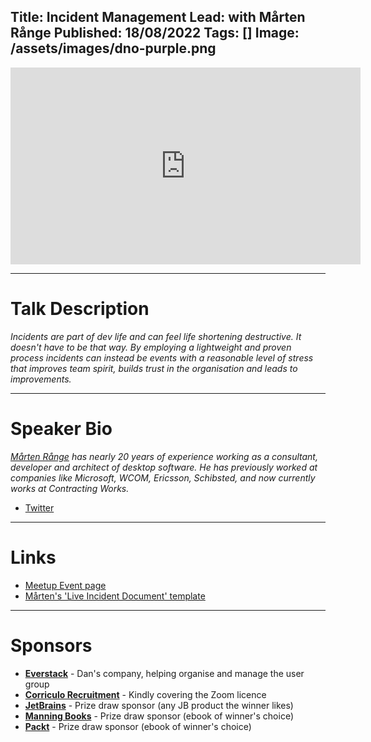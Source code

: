 Title: Incident Management
Lead: with Mårten Rånge
Published: 18/08/2022
Tags: []
Image: /assets/images/dno-purple.png
---

<iframe width="560" height="315" src="https://www.youtube.com/embed/5dY2oeZxlKo" title="YouTube video player" frameborder="0" allow="accelerometer; autoplay; clipboard-write; encrypted-media; gyroscope; picture-in-picture" allowfullscreen></iframe>

---

# Talk Description

_Incidents are part of dev life and can feel life shortening destructive. It doesn't have to be that way. By employing a lightweight and proven process incidents can instead be events with a reasonable level of stress that improves team spirit, builds trust in the organisation and leads to improvements._

---

# Speaker Bio

_[Mårten Rånge](https://twitter.com/range_marten) has nearly 20 years of experience working as a consultant, developer and architect of desktop software. He has previously worked at companies like Microsoft, WCOM, Ericsson, Schibsted, and now currently works at Contracting Works._

* [Twitter](https://twitter.com/range_marten)

---

# Links

* [Meetup Event page](https://www.meetup.com/dotnetoxford/events/288856625/)
* [Mårten's 'Live Incident Document' template](https://tinyurl.com/lidtemplate)

---

# Sponsors

* **[Everstack](https://www.everstack.com)** - Dan's company, helping organise and manage the user group
* **[Corriculo Recruitment](https://corriculo.co.uk)** - Kindly covering the Zoom licence
* **[JetBrains](https://www.jetbrains.com/)** - Prize draw sponsor (any JB product the winner likes)
* **[Manning Books](https://www.manning.com)** - Prize draw sponsor (ebook of winner's choice)
* **[Packt](https://www.packtpub.com/gb/)** - Prize draw sponsor (ebook of winner's choice)
